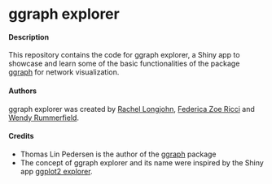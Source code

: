 # ggraph explorer

#### Description 

This repository contains the code for ggraph explorer, a Shiny app to showcase and learn some of the basic functionalities of the package [ggraph](https://cran.r-project.org/web/packages/ggraph/index.html) for network visualization. 

#### Authors

ggraph explorer was created by [Rachel Longjohn](https://github.com/rlongjohn), [Federica Zoe Ricci](https://github.com/federicazoe) and [Wendy Rummerfield](https://github.com/wendyrummer13).

#### Credits 
* Thomas Lin Pedersen is the author of the [ggraph](https://cran.r-project.org/web/packages/ggraph/index.html) package
* The concept of ggraph explorer and its name were inspired by the Shiny app [ggplot2 explorer](http://databall.co/shiny/shinyggplot/). 
